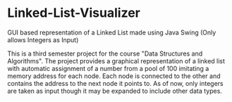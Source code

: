 # Linked-List-Visualizer
GUI based representation of a Linked List made using Java Swing (Only allows Integers as Input)

This is a third semester project for the course "Data Structures and Algorithms". The project provides a graphical representation of a linked list with automatic assignment of a number from a pool of 100 imitating a memory address for each node. Each node is connected to the other and contains the address to the next node it points to. As of now, only integers are taken as input though it may be expanded to include other data types.
